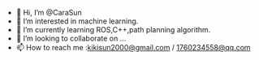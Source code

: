 - 👋 Hi, I’m @CaraSun
- 👀 I’m interested in machine learning.
- 🌱 I’m currently learning ROS,C++,path planning algorithm.
- 💞️ I’m looking to collaborate on ...
- 📫 How to reach me :kikisun2000@gmail.com / 1760234558@qq.com

<!---
CaraSun/CaraSun is a ✨ special ✨ repository because its `README.md` (this file) appears on your GitHub profile.
You can click the Preview link to take a look at your changes.
--->
